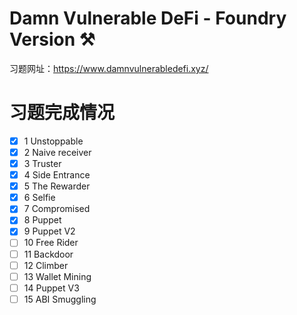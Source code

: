 # Damn Vulnerable DeFi - Foundry Version ⚒️
习题网址：https://www.damnvulnerabledefi.xyz/

# 习题完成情况
- [x] 1 Unstoppable
- [x] 2 Naive receiver
- [x] 3 Truster
- [x] 4 Side Entrance
- [x] 5 The Rewarder
- [X] 6 Selfie
- [X] 7 Compromised
- [X] 8 Puppet
- [X] 9 Puppet V2
- [ ] 10 Free Rider
- [ ] 11 Backdoor
- [ ] 12 Climber
- [ ] 13 Wallet Mining
- [ ] 14 Puppet V3
- [ ] 15 ABI Smuggling
